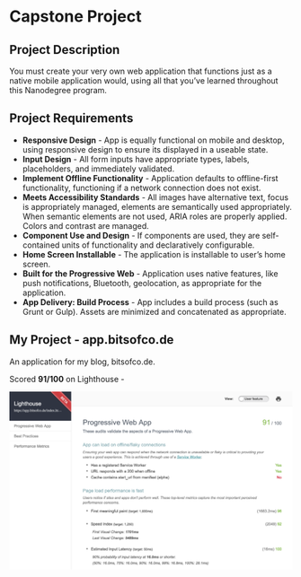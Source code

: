 # Capstone Project

## Project Description

You must create your very own web application that functions just as a native mobile application would, using all that you’ve learned throughout this Nanodegree program.

## Project Requirements

- **Responsive Design** - App is equally functional on mobile and desktop, using responsive design to ensure its displayed in a useable state.
- **Input Design** - All form inputs have appropriate types, labels, placeholders, and immediately validated.
- **Implement Offline Functionality** - Application defaults to offline-first functionality, functioning if a network connection does not exist.
- **Meets Accessibility Standards** - All images have alternative text, focus is appropriately managed, elements are semantically used appropriately. When semantic elements are not used, ARIA roles are properly applied. Colors and contrast are managed.
- **Component Use and Design** - If components are used, they are self-contained units of functionality and declaratively configurable.
- **Home Screen Installable** - The application is installable to user’s home screen.
- **Built for the Progressive Web** - Application uses native features, like push notifications, Bluetooth, geolocation, as appropriate for the application.
- **App Delivery: Build Process** - App includes a build process (such as Grunt or Gulp). Assets are minimized and concatenated as appropriate.

## My Project - app.bitsofco.de

An application for my blog, bitsofco.de.

Scored **91/100** on Lighthouse -

![Lighthouse 91/100 Score](lighthouse.png)
